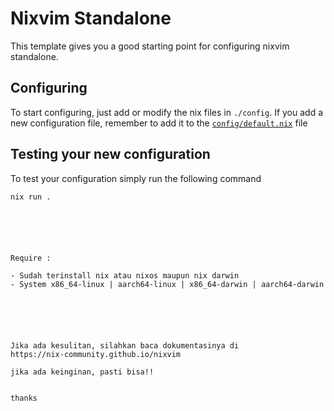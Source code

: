 # Nixvim Standalone

This template gives you a good starting point for configuring nixvim standalone.

## Configuring

To start configuring, just add or modify the nix files in `./config`.
If you add a new configuration file, remember to add it to the
[`config/default.nix`](./config/default.nix) file

## Testing your new configuration

To test your configuration simply run the following command

```
nix run .






Require :

- Sudah terinstall nix atau nixos maupun nix darwin
- System x86_64-linux | aarch64-linux | x86_64-darwin | aarch64-darwin 






Jika ada kesulitan, silahkan baca dokumentasinya di 
https://nix-community.github.io/nixvim

jika ada keinginan, pasti bisa!!


thanks





```
